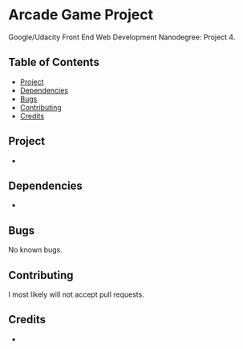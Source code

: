 # Arcade Game Project
Google/Udacity Front End Web Development Nanodegree: Project 4.

## Table of Contents

* [Project](#project)
* [Dependencies](#dependencies)
* [Bugs](#bugs)
* [Contributing](#contributing)
* [Credits](#credits)

## Project

-

## Dependencies

-

## Bugs

No known bugs.

## Contributing

I most likely will not accept pull requests.

## Credits

-